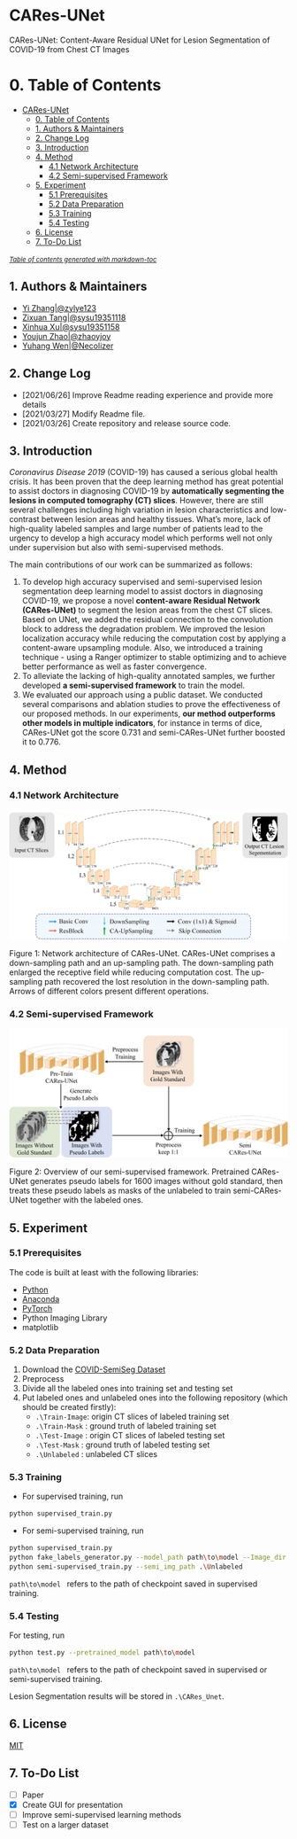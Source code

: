 
# CARes-UNet

CARes-UNet: Content-Aware Residual UNet for Lesion Segmentation of COVID-19 from Chest CT Images

# 0. Table of Contents
- [CARes-UNet](#cares-unet)
  * [0. Table of Contents](#0-table-of-contents)
  * [1. Authors & Maintainers](#1-authors---maintainers)
  * [2. Change Log](#2-change-log)
  * [3. Introduction](#3-introduction)
  * [4. Method](#4-method)
    + [4.1 Network Architecture](#41-network-architecture)
    + [4.2 Semi-supervised Framework](#42-semi-supervised-framework)
  * [5. Experiment](#5-experiment)
    + [5.1 Prerequisites](#51-prerequisites)
    + [5.2 Data Preparation](#52-data-preparation)
    + [5.3 Training](#53-training)
    + [5.4 Testing](#54-testing)
  * [6. License](#6-license)
  * [7. To-Do List](#7-to-do-list)

<small><i><a href='http://ecotrust-canada.github.io/markdown-toc/'>Table of contents generated with markdown-toc</a></i></small>

## 1. Authors & Maintainers

- [Yi Zhang|@zylye123](https://github.com/zylye123)
- [Zixuan Tang|@sysu19351118](https://github.com/sysu19351118)
- [Xinhua Xu|@sysu19351158](https://github.com/sysu19351158)
- [Youjun Zhao|@zhaoyjoy](https://github.com/zhaoyjoy)
- [Yuhang Wen|@Necolizer](https://github.com/Necolizer)

## 2. Change Log

- [2021/06/26] Improve Readme reading experience and provide more details
- [2021/03/27] Modify Readme file.
- [2021/03/26] Create repository and release source code. 

## 3. Introduction

*Coronavirus Disease 2019* (COVID-19) has caused a serious global health crisis. It has been proven that the deep learning method has great potential to assist doctors in diagnosing COVID-19 by **automatically segmenting the lesions in computed tomography (CT) slices**. However, there are still several challenges including high variation in lesion characteristics and low-contrast between lesion areas and healthy tissues. What’s more, lack of high-quality labeled samples and large number of patients lead to the urgency to develop a high accuracy model which performs well not only under supervision but also with semi-supervised methods. 

The main contributions of our work can be summarized as follows:  

1. To develop high accuracy supervised and semi-supervised lesion segmentation deep learning model to assist doctors in diagnosing COVID-19, we propose a novel **content-aware Residual Network (CARes-UNet)** to segment the lesion areas from the chest CT slices. Based on UNet, we added the residual connection to the convolution block to address the degradation problem. We improved the lesion localization accuracy while reducing the computation cost by applying a content-aware upsampling module. Also, we introduced a training technique - using a Ranger optimizer to stable optimizing and to achieve better performance as well as faster convergence. 
2. To alleviate the lacking of high-quality annotated samples, we further developed **a semi-supervised framework** to train the model.
3. We evaluated our approach using a public dataset. We conducted several comparisons and ablation studies to prove the effectiveness of our proposed methods. In our experiments, **our method outperforms other models in multiple indicators**, for instance in terms of dice, CARes-UNet got the score 0.731 and semi-CARes-UNet further boosted it to 0.776.  

## 4. Method

### 4.1 Network Architecture

![](img/Fig1_Network_Architecture.jpg)

Figure 1: Network architecture of CARes-UNet. CARes-UNet comprises a down-sampling path and an up-sampling path. The down-sampling path enlarged the receptive field while reducing computation cost. The up-sampling path recovered the lost resolution in the down-sampling path. Arrows of different colors present different operations.

### 4.2 Semi-supervised Framework

![](img/Fig2_Semi-supervised_Framework.jpg)

Figure 2: Overview of our semi-supervised framework. Pretrained CARes-UNet generates pseudo labels for 1600 images without gold standard, then treats these pseudo labels as masks of the unlabeled to train semi-CARes-UNet together with the labeled ones.

## 5. Experiment

### 5.1 Prerequisites

The code is built at least with the following libraries:

- [Python](https://www.python.org/)
- [Anaconda](https://www.anaconda.com/)
- [PyTorch](https://pytorch.org/)
- Python Imaging Library
- matplotlib

### 5.2 Data Preparation

1. Download the [COVID-SemiSeg Dataset](https://github.com/DengPingFan/Inf-Net)
2. Preprocess
3. Divide all the labeled ones into training set and testing set
4. Put labeled ones and unlabeled ones into the following repository (which should be created firstly):
   - `.\Train-Image`: origin CT slices of labeled training set
   - `.\Train-Mask` : ground truth of labeled training set
   - `.\Test-Image` : origin CT slices of labeled testing set
   - `.\Test-Mask` : ground truth of labeled testing set
   - `.\Unlabeled` : unlabeled  CT slices

### 5.3 Training

- For supervised training, run

```bash
python supervised_train.py
```

- For semi-supervised training, run

```bash
python supervised_train.py
python fake_labels_generator.py --model_path path\to\model --Image_dir .\Unlabeled --Mask-dir .\Pos-Mask
python semi-supervised_train.py --semi_img_path .\Unlabeled
```

`path\to\model ` refers to the path of checkpoint saved in supervised training.

### 5.4 Testing

For testing, run

```bash
python test.py --pretrained_model path\to\model
```

`path\to\model ` refers to the path of checkpoint saved in supervised or semi-supervised training.

Lesion Segmentation results will be stored in `.\CARes_Unet`.

## 6. License

[MIT](https://github.com/zylye123/CARes-UNet/blob/master/LICENSE)

## 7. To-Do List

- [ ] Paper
- [x] Create GUI for presentation
- [ ] Improve semi-supervised learning methods
- [ ] Test on a larger dataset
